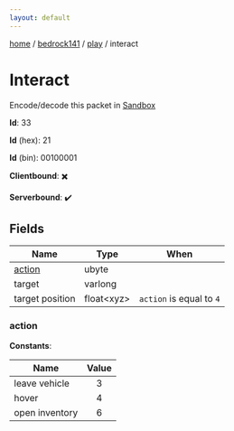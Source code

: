 ```yaml
---
layout: default
---
```


[home](/)  /  [bedrock141](/protocol/bedrock141)  /  [play](/protocol/bedrock141/play)  /  interact

# Interact

Encode/decode this packet in [Sandbox](../../../sandbox/bedrock141#play.interact)

**Id**: 33

**Id** (hex): 21

**Id** (bin): 00100001

**Clientbound**: ✖️

**Serverbound**: ✔️

## Fields

Name | Type | When
---|---|:---:
[action](#action) | ubyte | 
target | varlong | 
target position | float&lt;xyz&gt; | <code>action</code> is equal to <code>4</code>

### action

**Constants**:

Name | Value
---|:---:
leave vehicle | 3
hover | 4
open inventory | 6
